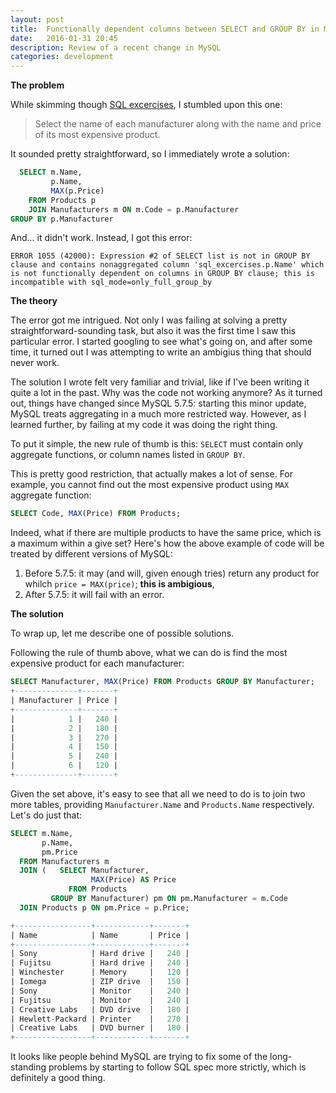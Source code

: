 ```yaml
---
layout: post
title:  Functionally dependent columns between SELECT and GROUP BY in MySQL
date:   2016-01-31 20:45
description: Review of a recent change in MySQL
categories: development
---
```


**The problem**

While skimming though [SQL excercises][1], I stumbled upon this one:

> Select the name of each manufacturer along with the name and price of its most expensive product.

It sounded pretty straightforward, so I immediately wrote a solution:

```sql
  SELECT m.Name,
         p.Name,
         MAX(p.Price)
    FROM Products p
    JOIN Manufacturers m ON m.Code = p.Manufacturer
GROUP BY p.Manufacturer
```

And... it didn't work. Instead, I got this error:

```
ERROR 1055 (42000): Expression #2 of SELECT list is not in GROUP BY clause and contains nonaggregated column 'sql_excercises.p.Name' which is not functionally dependent on columns in GROUP BY clause; this is incompatible with sql_mode=only_full_group_by
```

**The theory**

The error got me intrigued. Not only I was failing at solving a pretty straightforward-sounding task, but also it was the first time I saw this particular error. I started googling to see what's going on, and after some time, it turned out I was attempting to write an ambigius thing that should never work.

The solution I wrote felt very familiar and trivial, like if I've been writing it quite a lot in the past. Why was the code not working anymore? As it turned out, things have changed since MySQL 5.7.5: starting this minor update, MySQL treats aggregating in a much more restricted way. However, as I learned further, by failing at my code it was doing the right thing.

To put it simple, the new rule of thumb is this: `SELECT` must contain only aggregate functions, or column names listed in `GROUP BY`.

This is pretty good restriction, that actually makes a lot of sense. For example, you cannot find out the most expensive product using `MAX` aggregate function:

```sql
SELECT Code, MAX(Price) FROM Products;
```

Indeed, what if there are multiple products to have the same price, which is a maximum within a give set? Here's how the above example of code will be treated by different versions of MySQL:

1. Before 5.7.5: it may (and will, given enough tries) return any product for whilch `price = MAX(price)`; **this is ambigious**,
2. After 5.7.5: it will fail with an error.

**The solution**

To wrap up, let me describe one of possible solutions.

Following the rule of thumb above, what we can do is find the most expensive product for each manufacturer:

```sql
SELECT Manufacturer, MAX(Price) FROM Products GROUP BY Manufacturer;
+--------------+-------+
| Manufacturer | Price |
+--------------+-------+
|            1 |   240 |
|            2 |   180 |
|            3 |   270 |
|            4 |   150 |
|            5 |   240 |
|            6 |   120 |
+--------------+-------+
```

Given the set above, it's easy to see that all we need to do is to join two more tables, providing `Manufacturer.Name` and `Products.Name` respectively. Let's do just that:

```sql
SELECT m.Name,
       p.Name,
       pm.Price
  FROM Manufacturers m
  JOIN (   SELECT Manufacturer,
                  MAX(Price) AS Price
             FROM Products
         GROUP BY Manufacturer) pm ON pm.Manufacturer = m.Code
  JOIN Products p ON pm.Price = p.Price;

+-----------------+------------+-------+
| Name            | Name       | Price |
+-----------------+------------+-------+
| Sony            | Hard drive |   240 |
| Fujitsu         | Hard drive |   240 |
| Winchester      | Memory     |   120 |
| Iomega          | ZIP drive  |   150 |
| Sony            | Monitor    |   240 |
| Fujitsu         | Monitor    |   240 |
| Creative Labs   | DVD drive  |   180 |
| Hewlett-Packard | Printer    |   270 |
| Creative Labs   | DVD burner |   180 |
+-----------------+------------+-------+
```

It looks like people behind MySQL are trying to fix some of the long-standing problems by starting to follow SQL spec more strictly, which is definitely a good thing.

[1]: https://en.wikibooks.org/wiki/SQL_Exercises/The_computer_store
